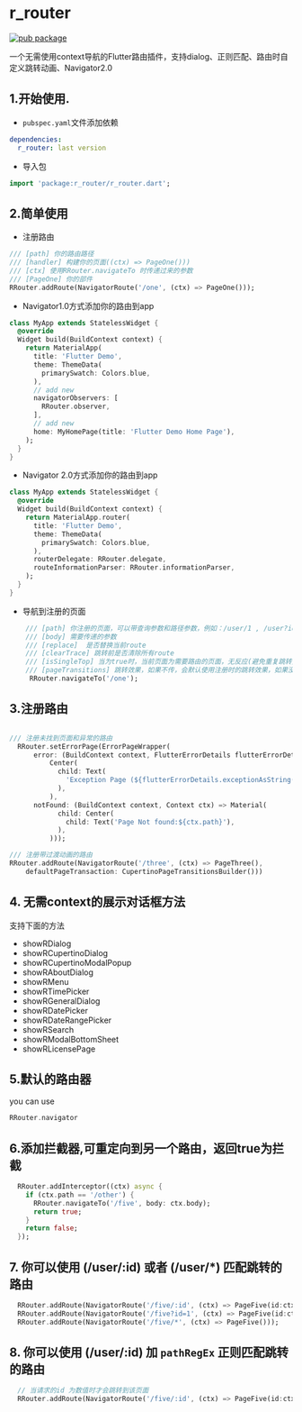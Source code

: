 # r_router
[![pub package](https://img.shields.io/pub/v/r_router.svg)](https://pub.dartlang.org/packages/r_router)

一个无需使用context导航的Flutter路由插件，支持dialog、正则匹配、路由时自定义跳转动画、Navigator2.0


## 1.开始使用.

- `pubspec.yaml`文件添加依赖
```yaml
dependencies:
  r_router: last version
```
- 导入包
```dart
import 'package:r_router/r_router.dart';

```
## 2.简单使用

- 注册路由
```dart
/// [path] 你的路由路径
/// [handler] 构建你的页面((ctx) => PageOne()))
/// [ctx] 使用RRouter.navigateTo 时传递过来的参数
/// [PageOne] 你的部件
RRouter.addRoute(NavigatorRoute('/one', (ctx) => PageOne()));

```

- Navigator1.0方式添加你的路由到app
```dart
class MyApp extends StatelessWidget {
  @override
  Widget build(BuildContext context) {
    return MaterialApp(
      title: 'Flutter Demo',
      theme: ThemeData(
        primarySwatch: Colors.blue,
      ),
      // add new
      navigatorObservers: [
        RRouter.observer,
      ],
      // add new
      home: MyHomePage(title: 'Flutter Demo Home Page'),
    );
  }
}

```

- Navigator 2.0方式添加你的路由到app
```dart
class MyApp extends StatelessWidget {
  @override
  Widget build(BuildContext context) {
    return MaterialApp.router(
      title: 'Flutter Demo',
      theme: ThemeData(
        primarySwatch: Colors.blue,
      ),
      routerDelegate: RRouter.delegate,
      routeInformationParser: RRouter.informationParser,
    );
  }
}
```
- 导航到注册的页面
```dart
    /// [path] 你注册的页面，可以带查询参数和路径参数，例如：/user/1 , /user?id = 1
    /// [body] 需要传递的参数
    /// [replace]  是否替换当前route
    /// [clearTrace] 跳转前是否清除所有route
    /// [isSingleTop] 当为true时，当前页面为需要路由的页面，无反应(避免重复跳转页面)
    /// [pageTransitions] 跳转效果，如果不传，会默认使用注册时的跳转效果，如果没有设置注册的跳转效果，将会使用[RRouter.setDefaultTransitionBuilder]的
     RRouter.navigateTo('/one');
```

## 3.注册路由
```dart

/// 注册未找到页面和异常的路由
  RRouter.setErrorPage(ErrorPageWrapper(
      error: (BuildContext context, FlutterErrorDetails flutterErrorDetails) =>
          Center(
            child: Text(
              'Exception Page (${flutterErrorDetails.exceptionAsString()})',
            ),
          ),
      notFound: (BuildContext context, Context ctx) => Material(
            child: Center(
              child: Text('Page Not found:${ctx.path}'),
            ),
          )));

/// 注册带过渡动画的路由
RRouter.addRoute(NavigatorRoute('/three', (ctx) => PageThree(),
    defaultPageTransaction: CupertinoPageTransitionsBuilder()))
```

## 4. 无需context的展示对话框方法
支持下面的方法
- showRDialog
- showRCupertinoDialog
- showRCupertinoModalPopup
- showRAboutDialog
- showRMenu
- showRTimePicker
- showRGeneralDialog
- showRDatePicker
- showRDateRangePicker
- showRSearch
- showRModalBottomSheet
- showRLicensePage

## 5.默认的路由器
you can use
```dart
RRouter.navigator
```

## 6.添加拦截器,可重定向到另一个路由，返回true为拦截
```dart
  RRouter.addInterceptor((ctx) async {
    if (ctx.path == '/other') {
      RRouter.navigateTo('/five', body: ctx.body);
      return true;
    }
    return false;
  });
```

## 7. 你可以使用 (/user/:id) 或者 (/user/*) 匹配跳转的路由
```dart
  RRouter.addRoute(NavigatorRoute('/five/:id', (ctx) => PageFive(id:ctx.pathParams.getInt('id'))));
  RRouter.addRoute(NavigatorRoute('/five?id=1', (ctx) => PageFive(id:ctx.queryParams.getInt('id'))));
  RRouter.addRoute(NavigatorRoute('/five/*', (ctx) => PageFive()));
```

## 8. 你可以使用 (/user/:id) 加 `pathRegEx` 正则匹配跳转的路由
```dart
  // 当请求的id 为数值时才会跳转到该页面
  RRouter.addRoute(NavigatorRoute('/five/:id', (ctx) => PageFive(id:ctx.pathParams.getInt('id')))，pathRegEx:{'id':r'^[0-9]*$'});
```